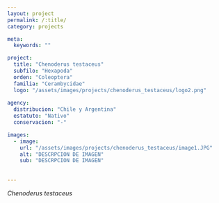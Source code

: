 ```yaml
---
layout: project
permalink: /:title/
category: projects

meta:
  keywords: ""

project:
  title: "Chenoderus testaceus"
  subfilo: "Hexapoda"
  orden: "Coleoptera"
  familia: "Cerambycidae"
  logo: "/assets/images/projects/chenoderus_testaceus/logo2.png"
  
agency:
  distribucion: "Chile y Argentina"
  estatuto: "Nativo"
  conservacion: "-"

images:
  - image:
    url: "/assets/images/projects/chenoderus_testaceus/image1.JPG"
    alt: "DESCRPCION DE IMAGEN"
    sub: "DESCRPCION DE IMAGEN"
  
  
---
```

<p><i>Chenoderus testaceus</i></p>
